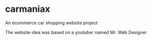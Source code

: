 # carmaniax

An ecommerce car shopping website project

The website idea was based on a youtuber named Mr. Web Designer
